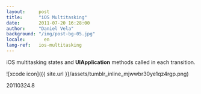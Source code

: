 ```yaml
---
layout:     post
title:      "iOS Multitasking"
date:       2011-07-20 16:28:00
author:     "Daniel Vela"
background: "/img/post-bg-05.jpg"
locale:       en
lang-ref:   ios-multitasking
---
```


iOS multitasking states and **UIApplication** methods called in each transition.

![xcode icon]({{ site.url }}/assets/tumblr_inline_mjwwbr30ye1qz4rgp.png)

20110324.8